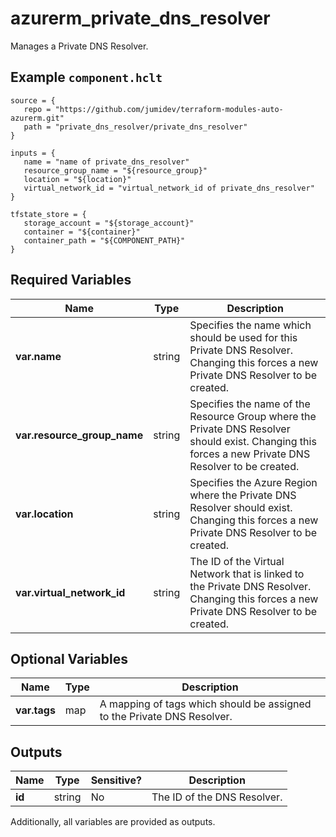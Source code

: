 # azurerm_private_dns_resolver

Manages a Private DNS Resolver.

## Example `component.hclt`

```hcl
source = {
   repo = "https://github.com/jumidev/terraform-modules-auto-azurerm.git" 
   path = "private_dns_resolver/private_dns_resolver" 
}

inputs = {
   name = "name of private_dns_resolver" 
   resource_group_name = "${resource_group}" 
   location = "${location}" 
   virtual_network_id = "virtual_network_id of private_dns_resolver" 
}

tfstate_store = {
   storage_account = "${storage_account}" 
   container = "${container}" 
   container_path = "${COMPONENT_PATH}" 
}

```

## Required Variables

| Name | Type |  Description |
| ---- | --------- |  ----------- |
| **var.name** | string |  Specifies the name which should be used for this Private DNS Resolver. Changing this forces a new Private DNS Resolver to be created. | 
| **var.resource_group_name** | string |  Specifies the name of the Resource Group where the Private DNS Resolver should exist. Changing this forces a new Private DNS Resolver to be created. | 
| **var.location** | string |  Specifies the Azure Region where the Private DNS Resolver should exist. Changing this forces a new Private DNS Resolver to be created. | 
| **var.virtual_network_id** | string |  The ID of the Virtual Network that is linked to the Private DNS Resolver. Changing this forces a new Private DNS Resolver to be created. | 

## Optional Variables

| Name | Type |  Description |
| ---- | --------- |  ----------- |
| **var.tags** | map |  A mapping of tags which should be assigned to the Private DNS Resolver. | 



## Outputs

| Name | Type | Sensitive? | Description |
| ---- | ---- | --------- | --------- |
| **id** | string | No  | The ID of the DNS Resolver. | 

Additionally, all variables are provided as outputs.
